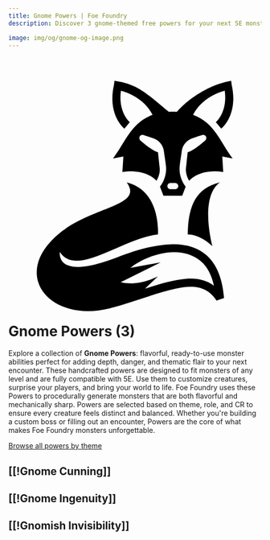 ```yaml
---
title: Gnome Powers | Foe Foundry
description: Discover 3 gnome-themed free powers for your next 5E monster.

image: img/og/gnome-og-image.png
---
```


# <span class="inline-icon" aria-hidden="true"><svg xmlns="http://www.w3.org/2000/svg" viewBox="0 0 512 512"><path d="m214.5 23.24-1 8.1c-14 61.5 21 88.66 21 88.66l11-13s-24-19.76-18-63.56c41 11.6 58 36.6 64 48.8-44 15.76-56 57.26-80 87.96l21-3.9-2 31.3s44-8.7 69 17.7c5-8.6 8-18.9 6-29.2l-3-28.2c-3-1.1-7-3-11-5.4-12-7.3-25-19.1-25-19.1-2-1.9-2-5.2-1-7.8 2-2.5 5-3.7 7-2.7 0 0 11 3.5 21 6.7 11 3.9 20 14.3 21 26.6 1 8.4 3 18.9 4 28.3 2 15.4-3 30.8-12 42.7l7 18.3h38l7-18.3c-9-11.9-14-27.3-12-42.7 1-9.4 3-19.9 4-28.3 1-12.3 10-22.7 21-26.6 10-3.2 21-6.7 21-6.7 2-1 5 .2 7 2.7 1 2.6 1 5.9-1 7.8 0 0-13 11.8-25 19.1-4 2.4-8 4.3-11 5.4l-3 28.2c-2 10.3 1 20.6 6 29.2 25-26.4 69-17.7 69-17.7l-2-31.3 21 3.9c-24-30.7-36-72.2-80-87.96 6-12.2 23-37.2 64-48.8 6 43.8-18 63.56-18 63.56l11 13s35-27.16 21-88.66l-1-8.1c-43.3 7.32-85.9 35.37-110 62.9-5.5-.13-10.5-.52-16 0-42.8-34.75-61.3-56.12-110-62.9zm24.7 205.26c38.2 53.2-87.7 46.6-153.61 119.5-26.11 28-32.53 56.3-25.95 80.3 12.23 44 71.86 73 144.06 55 49.8-13 96-32 134.8-40 35.1-8 63.8-5 82.3 24l15.3-5c-2.9-38-14.4-68.8-36.5-87.5-16.8-14.2-39.9-22-70.9-21.1-29.3.8-65.9 9.3-111.2 27.3-27 9.5-76.5 27.7-102.4 12.6-9.1-5.6-11.9-15-11.2-24.3 34.4 52 124.1-27 198.5-35.7 0 0 6.6-88.3-63.2-105.1zm188.6 0c-53.1 12.4-64.1 54.1-65.2 105.1 26.5-.2 49.9 23.7 49.9 23.7s-27-98.6 15.3-128.8zm-100.3 1.3h10c3 0 6 2.8 6 6.3 0 3.4-3 6.2-6 6.2h-10c-3 0-6-2.8-6-6.2 0-3.5 3-6.3 6-6.3zm61.4 157.7c13.7 11.6 22.2 28.8 26.8 49.8-15.8-12-35-16-57.1-14-24.1 2-51.9 10-82.3 20l26.1-25c-28.3 14-53.1 17-75.4 12l80.9-40.2-61.2 11.2c23.8-20.2 95.2-52.2 142.2-13.8z"/></svg></span> Gnome Powers (3)

Explore a collection of **Gnome Powers**: flavorful, ready-to-use monster abilities perfect for adding depth, danger, and thematic flair to your next encounter. These handcrafted powers are designed to fit monsters of any level and are fully compatible with 5E. Use them to customize creatures, surprise your players, and bring your world to life. Foe Foundry uses these Powers to procedurally generate monsters that are both flavorful and mechanically sharp. Powers are selected based on theme, role, and CR to ensure every creature feels distinct and balanced. Whether you're building a custom boss or filling out an encounter, Powers are the core of what makes Foe Foundry monsters unforgettable.  

  
[Browse all powers by theme](all.md)

[[!Gnome Cunning]]
---

[[!Gnome Ingenuity]]
---

[[!Gnomish Invisibility]]
---
